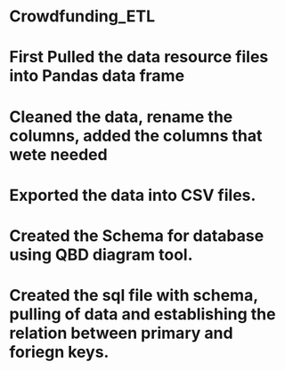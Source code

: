 # Crowdfunding_ETL

# First Pulled the data resource files into Pandas data frame 
# Cleaned the data, rename the columns, added the columns that wete needed
# Exported the data into CSV files.

# Created the Schema for database using QBD diagram tool.
# Created the sql file with schema, pulling of data and establishing the relation between primary and foriegn keys.
